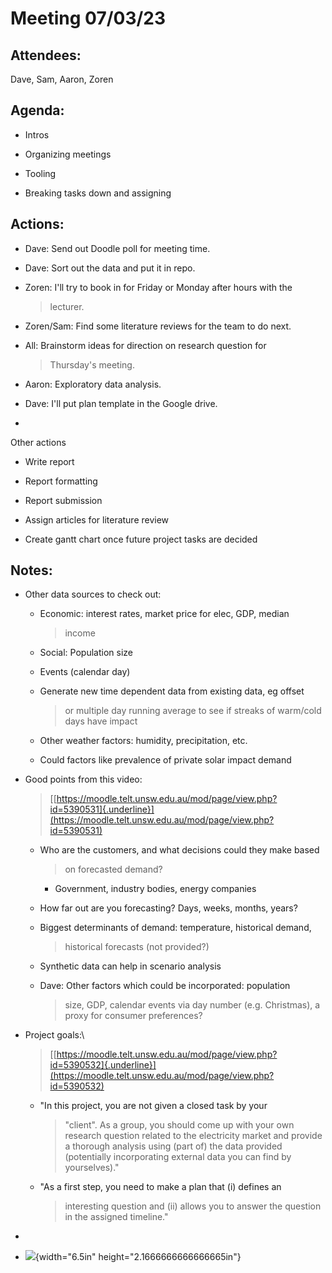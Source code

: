 # Meeting 07/03/23

## Attendees:

Dave, Sam, Aaron, Zoren

## Agenda:

-   Intros

-   Organizing meetings

-   Tooling

-   Breaking tasks down and assigning

## Actions:

-   Dave: Send out Doodle poll for meeting time.

-   Dave: Sort out the data and put it in repo.

-   Zoren: I'll try to book in for Friday or Monday after hours with the
    > lecturer.

-   Zoren/Sam: Find some literature reviews for the team to do next.

-   All: Brainstorm ideas for direction on research question for
    > Thursday's meeting.

-   Aaron: Exploratory data analysis.

-   Dave: I'll put plan template in the Google drive.

-   

Other actions

-   Write report

-   Report formatting

-   Report submission

-   Assign articles for literature review

-   Create gantt chart once future project tasks are decided

## Notes:

-   Other data sources to check out:

    -   Economic: interest rates, market price for elec, GDP, median
        > income

    -   Social: Population size

    -   Events (calendar day)

    -   Generate new time dependent data from existing data, eg offset
        > or multiple day running average to see if streaks of warm/cold
        > days have impact

    -   Other weather factors: humidity, precipitation, etc.

    -   Could factors like prevalence of private solar impact demand

-   Good points from this video:
    > [[https://moodle.telt.unsw.edu.au/mod/page/view.php?id=5390531]{.underline}](https://moodle.telt.unsw.edu.au/mod/page/view.php?id=5390531)

    -   Who are the customers, and what decisions could they make based
        > on forecasted demand?

        -   Government, industry bodies, energy companies

    -   How far out are you forecasting? Days, weeks, months, years?

    -   Biggest determinants of demand: temperature, historical demand,
        > historical forecasts (not provided?)

    -   Synthetic data can help in scenario analysis

    -   Dave: Other factors which could be incorporated: population
        > size, GDP, calendar events via day number (e.g. Christmas), a
        > proxy for consumer preferences?

-   Project goals:\
    > [[https://moodle.telt.unsw.edu.au/mod/page/view.php?id=5390532]{.underline}](https://moodle.telt.unsw.edu.au/mod/page/view.php?id=5390532)

    -   "In this project, you are not given a closed task by your
        > \"client\". As a group, you should come up with your own
        > research question related to the electricity market and
        > provide a thorough analysis using (part of) the data provided
        > (potentially incorporating external data you can find by
        > yourselves)."

    -   "As a first step, you need to make a plan that (i) defines an
        > interesting question and (ii) allows you to answer the
        > question in the assigned timeline."

-   

-   ![](media/image1.png){width="6.5in" height="2.1666666666666665in"}
